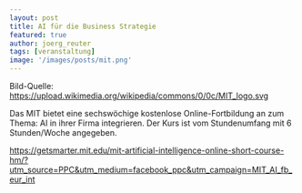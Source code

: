 ```yaml
---
layout: post
title: AI für die Business Strategie 
featured: true
author: joerg_reuter
tags: [veranstaltung]
image: '/images/posts/mit.png'
---
```


Bild-Quelle: <https://upload.wikimedia.org/wikipedia/commons/0/0c/MIT_logo.svg>

Das MIT bietet eine sechswöchige kostenlose Online-Fortbildung an zum Thema: AI in ihrer Firma integrieren. Der Kurs ist vom Stundenumfang mit 6 Stunden/Woche angegeben. 

<https://getsmarter.mit.edu/mit-artificial-intelligence-online-short-course-hm/?utm_source=PPC&utm_medium=facebook_ppc&utm_campaign=MIT_AI_fb_eur_int>
